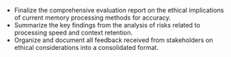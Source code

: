 - Finalize the comprehensive evaluation report on the ethical implications of current memory processing methods for accuracy.
- Summarize the key findings from the analysis of risks related to processing speed and context retention.
- Organize and document all feedback received from stakeholders on ethical considerations into a consolidated format.